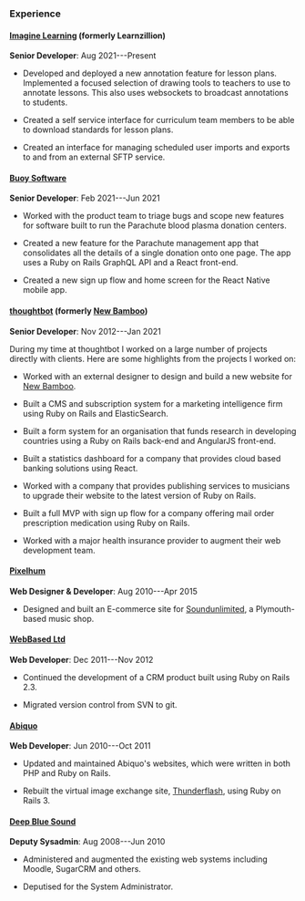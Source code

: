 ### Experience

#### [Imagine Learning](https://www.imaginelearning.com) (formerly Learnzillion)

**Senior Developer**: Aug 2021---Present

- Developed and deployed a new annotation feature for lesson plans. Implemented
  a focused selection of drawing tools to teachers to use to annotate lessons.
  This also uses websockets to broadcast annotations to students.

- Created a self service interface for curriculum team members to be able to
  download standards for lesson plans.

- Created an interface for managing scheduled user imports and exports to and
  from an external SFTP service.

#### [Buoy Software](https://www.buoysoftware.com)

**Senior Developer**: Feb 2021---Jun 2021

- Worked with the product team to triage bugs and scope new features for
  software built to run the Parachute blood plasma donation centers.

- Created a new feature for the Parachute management app that consolidates all
  the details of a single donation onto one page. The app uses a Ruby on Rails
  GraphQL API and a React front-end.

- Created a new sign up flow and home screen for the React Native mobile app.

#### [thoughtbot](https://thoughtbot.com) (formerly [New Bamboo](http://legacy.new-bamboo.co.uk))

**Senior Developer**: Nov 2012---Jan 2021

During my time at thoughtbot I worked on a large number of projects directly
with clients. Here are some highlights from the projects I worked on:

- Worked with an external designer to design and build a new website for [New
  Bamboo](http://legacy.new-bamboo.co.uk).

- Built a CMS and subscription system for a marketing intelligence firm using
  Ruby on Rails and ElasticSearch.

- Built a form system for an organisation that funds research in developing
  countries using a Ruby on Rails back-end and AngularJS front-end.

- Built a statistics dashboard for a company that provides cloud based banking
  solutions using React.

- Worked with a company that provides publishing services to musicians to
  upgrade their website to the latest version of Ruby on Rails.

- Built a full MVP with sign up flow for a company offering mail order
  prescription medication using Ruby on Rails.

- Worked with a major health insurance provider to augment their web development
  team.

#### [Pixelhum](http://pixelhum.com)

**Web Designer & Developer**: Aug 2010---Apr 2015

- Designed and built an E-commerce site for
  [Soundunlimited](https://web.archive.org/web/20130310015425/http://www.soundunlimited.co.uk/),
  a Plymouth-based music shop.

#### [WebBased Ltd](http://www.webbased.co.uk/webbased)

**Web Developer**: Dec 2011---Nov 2012

- Continued the development of a CRM product built using Ruby on Rails 2.3.

- Migrated version control from SVN to git.

#### [Abiquo](http://web.archive.org/web/20111005142120/http://www.abiquo.com/)

**Web Developer**: Jun 2010---Oct 2011

- Updated and maintained Abiquo's websites, which were written in both PHP and
  Ruby on Rails.

- Rebuilt the virtual image exchange site,
  [Thunderflash](http://web.archive.org/web/20110829022630/http://thunderflash.com/),
  using Ruby on Rails 3.

#### [Deep Blue Sound](http://dbsmusic.co.uk)

**Deputy Sysadmin**: Aug 2008---Jun 2010

- Administered and augmented the existing web systems including Moodle, SugarCRM
  and others.

- Deputised for the System Administrator.
